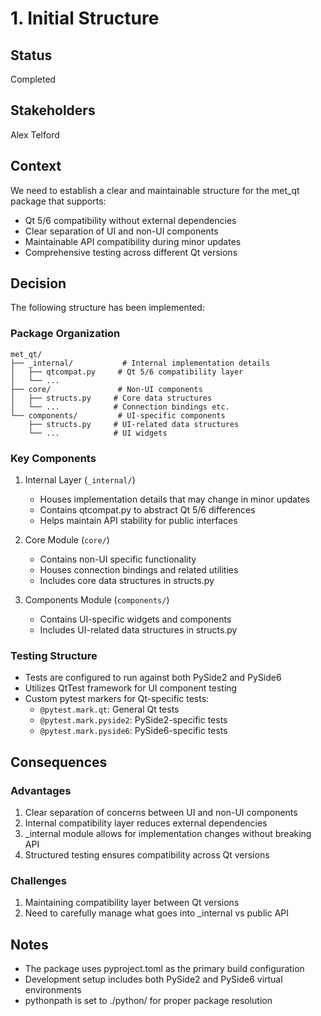# 1. Initial Structure

## Status
Completed

## Stakeholders
Alex Telford

## Context
We need to establish a clear and maintainable structure for the met_qt package that supports:
- Qt 5/6 compatibility without external dependencies
- Clear separation of UI and non-UI components
- Maintainable API compatibility during minor updates
- Comprehensive testing across different Qt versions

## Decision
The following structure has been implemented:

### Package Organization
```
met_qt/
├── _internal/           # Internal implementation details
│   ├── qtcompat.py     # Qt 5/6 compatibility layer
│   └── ...
├── core/               # Non-UI components
│   ├── structs.py     # Core data structures
│   └── ...            # Connection bindings etc.
└── components/         # UI-specific components
    ├── structs.py     # UI-related data structures
    └── ...            # UI widgets
```

### Key Components

1. Internal Layer (`_internal/`)
   - Houses implementation details that may change in minor updates
   - Contains qtcompat.py to abstract Qt 5/6 differences
   - Helps maintain API stability for public interfaces

2. Core Module (`core/`)
   - Contains non-UI specific functionality
   - Houses connection bindings and related utilities
   - Includes core data structures in structs.py

3. Components Module (`components/`)
   - Contains UI-specific widgets and components
   - Includes UI-related data structures in structs.py

### Testing Structure
- Tests are configured to run against both PySide2 and PySide6
- Utilizes QtTest framework for UI component testing
- Custom pytest markers for Qt-specific tests:
  - `@pytest.mark.qt`: General Qt tests
  - `@pytest.mark.pyside2`: PySide2-specific tests
  - `@pytest.mark.pyside6`: PySide6-specific tests

## Consequences

### Advantages
1. Clear separation of concerns between UI and non-UI components
2. Internal compatibility layer reduces external dependencies
3. _internal module allows for implementation changes without breaking API
4. Structured testing ensures compatibility across Qt versions

### Challenges
1. Maintaining compatibility layer between Qt versions
2. Need to carefully manage what goes into _internal vs public API

## Notes
- The package uses pyproject.toml as the primary build configuration
- Development setup includes both PySide2 and PySide6 virtual environments
- pythonpath is set to ./python/ for proper package resolution
